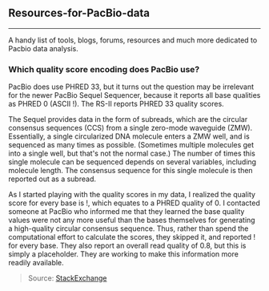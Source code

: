 ## Resources-for-PacBio-data
----
A handy list of tools, blogs, forums, resources and much more dedicated to Pacbio data analysis.


### Which quality score encoding does PacBio use?

PacBio does use PHRED 33, but it turns out the question may be irrelevant for the newer PacBio Sequel Sequencer, because it reports all base qualities as PHRED 0 (ASCII !). The RS-II reports PHRED 33 quality scores.

The Sequel provides data in the form of subreads, which are the circular consensus sequences (CCS) from a single zero-mode waveguide (ZMW). Essentially, a single circularized DNA molecule enters a ZMW well, and is sequenced as many times as possible. (Sometimes multiple molecules get into a single well, but that's not the normal case.) The number of times this single molecule can be sequenced depends on several variables, including molecule length. The consensus sequence for this single molecule is then reported out as a subread.

As I started playing with the quality scores in my data, I realized the quality score for every base is !, which equates to a PHRED quality of 0. I contacted someone at PacBio who informed me that they learned the base quality values were not any more useful than the bases themselves for generating a high-quality circular consensus sequence. Thus, rather than spend the computational effort to calculate the scores, they skipped it, and reported ! for every base. They also report an overall read quality of 0.8, but this is simply a placeholder. They are working to make this information more readily available.

> Source: [StackExchange](https://bioinformatics.stackexchange.com/questions/885/which-quality-score-encoding-does-pacbio-use)
